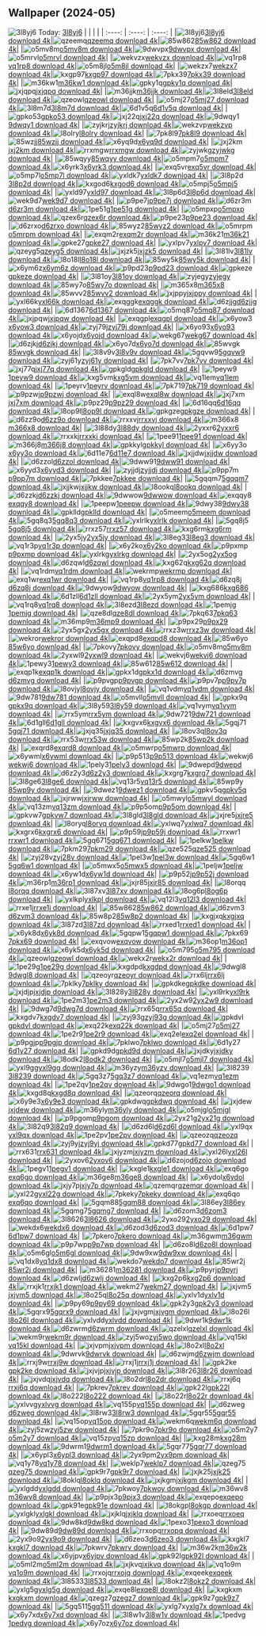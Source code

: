 ## Wallpaper (2024-05)
![3l8yj6](https://w.wallhaven.cc/full/3l/wallhaven-3l8yj6.png) Today: [3l8yj6](https://th.wallhaven.cc/small/3l/3l8yj6.jpg)
|      |      |      |
| :----: | :----: | :----: |
|![3l8yj6](https://th.wallhaven.cc/small/3l/3l8yj6.jpg)[3l8yj6 download 4k](https://wallhaven.cc/w/3l8yj6)|![qzeemq](https://th.wallhaven.cc/small/qz/qzeemq.jpg)[qzeemq download 4k](https://wallhaven.cc/w/qzeemq)|![85w862](https://th.wallhaven.cc/small/85/85w862.jpg)[85w862 download 4k](https://wallhaven.cc/w/85w862)|
|![o5mv8m](https://th.wallhaven.cc/small/o5/o5mv8m.jpg)[o5mv8m download 4k](https://wallhaven.cc/w/o5mv8m)|![9dwvpx](https://th.wallhaven.cc/small/9d/9dwvpx.jpg)[9dwvpx download 4k](https://wallhaven.cc/w/9dwvpx)|![o5mrvl](https://th.wallhaven.cc/small/o5/o5mrvl.jpg)[o5mrvl download 4k](https://wallhaven.cc/w/o5mrvl)|
|![wekvzx](https://th.wallhaven.cc/small/we/wekvzx.jpg)[wekvzx download 4k](https://wallhaven.cc/w/wekvzx)|![vq1rp8](https://th.wallhaven.cc/small/vq/vq1rp8.jpg)[vq1rp8 download 4k](https://wallhaven.cc/w/vq1rp8)|![o5m8jl](https://th.wallhaven.cc/small/o5/o5m8jl.jpg)[o5m8jl download 4k](https://wallhaven.cc/w/o5m8jl)|
|![wekzx7](https://th.wallhaven.cc/small/we/wekzx7.jpg)[wekzx7 download 4k](https://wallhaven.cc/w/wekzx7)|![kxgp97](https://th.wallhaven.cc/small/kx/kxgp97.jpg)[kxgp97 download 4k](https://wallhaven.cc/w/kxgp97)|![7pkx39](https://th.wallhaven.cc/small/7p/7pkx39.jpg)[7pkx39 download 4k](https://wallhaven.cc/w/7pkx39)|
|![m36kw1](https://th.wallhaven.cc/small/m3/m36kw1.jpg)[m36kw1 download 4k](https://wallhaven.cc/w/m36kw1)|![gpky1q](https://th.wallhaven.cc/small/gp/gpky1q.jpg)[gpky1q download 4k](https://wallhaven.cc/w/gpky1q)|![jxjqpq](https://th.wallhaven.cc/small/jx/jxjqpq.jpg)[jxjqpq download 4k](https://wallhaven.cc/w/jxjqpq)|
|![m36jjk](https://th.wallhaven.cc/small/m3/m36jjk.jpg)[m36jjk download 4k](https://wallhaven.cc/w/m36jjk)|![3l8eld](https://th.wallhaven.cc/small/3l/3l8eld.jpg)[3l8eld download 4k](https://wallhaven.cc/w/3l8eld)|![qzeowl](https://th.wallhaven.cc/small/qz/qzeowl.jpg)[qzeowl download 4k](https://wallhaven.cc/w/qzeowl)|
|![o5mj27](https://th.wallhaven.cc/small/o5/o5mj27.jpg)[o5mj27 download 4k](https://wallhaven.cc/w/o5mj27)|![3l8m7d](https://th.wallhaven.cc/small/3l/3l8m7d.jpg)[3l8m7d download 4k](https://wallhaven.cc/w/3l8m7d)|![6d1v5q](https://th.wallhaven.cc/small/6d/6d1v5q.jpg)[6d1v5q download 4k](https://wallhaven.cc/w/6d1v5q)|
|![gpko53](https://th.wallhaven.cc/small/gp/gpko53.jpg)[gpko53 download 4k](https://wallhaven.cc/w/gpko53)|![jxj22q](https://th.wallhaven.cc/small/jx/jxj22q.jpg)[jxj22q download 4k](https://wallhaven.cc/w/jxj22q)|![9dwqy1](https://th.wallhaven.cc/small/9d/9dwqy1.jpg)[9dwqy1 download 4k](https://wallhaven.cc/w/9dwqy1)|
|![zyjkrj](https://th.wallhaven.cc/small/zy/zyjkrj.jpg)[zyjkrj download 4k](https://wallhaven.cc/w/zyjkrj)|![wekzvp](https://th.wallhaven.cc/small/we/wekzvp.jpg)[wekzvp download 4k](https://wallhaven.cc/w/wekzvp)|![l8olry](https://th.wallhaven.cc/small/l8/l8olry.jpg)[l8olry download 4k](https://wallhaven.cc/w/l8olry)|
|![7pk8l9](https://th.wallhaven.cc/small/7p/7pk8l9.jpg)[7pk8l9 download 4k](https://wallhaven.cc/w/7pk8l9)|![85wzjj](https://th.wallhaven.cc/small/85/85wzjj.jpg)[85wzjj download 4k](https://wallhaven.cc/w/85wzjj)|![x6yq9d](https://th.wallhaven.cc/small/x6/x6yq9d.jpg)[x6yq9d download 4k](https://wallhaven.cc/w/x6yq9d)|
|![jxj2km](https://th.wallhaven.cc/small/jx/jxj2km.jpg)[jxj2km download 4k](https://wallhaven.cc/w/jxj2km)|![rrxmgw](https://th.wallhaven.cc/small/rr/rrxmgw.jpg)[rrxmgw download 4k](https://wallhaven.cc/w/rrxmgw)|![zyjwkg](https://th.wallhaven.cc/small/zy/zyjwkg.jpg)[zyjwkg download 4k](https://wallhaven.cc/w/zyjwkg)|
|![85wqyy](https://th.wallhaven.cc/small/85/85wqyy.jpg)[85wqyy download 4k](https://wallhaven.cc/w/85wqyy)|![o5mpm7](https://th.wallhaven.cc/small/o5/o5mpm7.jpg)[o5mpm7 download 4k](https://wallhaven.cc/w/o5mpm7)|![x6yrk3](https://th.wallhaven.cc/small/x6/x6yrk3.jpg)[x6yrk3 download 4k](https://wallhaven.cc/w/x6yrk3)|
|![exq5vr](https://th.wallhaven.cc/small/ex/exq5vr.jpg)[exq5vr download 4k](https://wallhaven.cc/w/exq5vr)|![o5mp7l](https://th.wallhaven.cc/small/o5/o5mp7l.jpg)[o5mp7l download 4k](https://wallhaven.cc/w/o5mp7l)|![yxldk7](https://th.wallhaven.cc/small/yx/yxldk7.jpg)[yxldk7 download 4k](https://wallhaven.cc/w/yxldk7)|
|![3l8p2d](https://th.wallhaven.cc/small/3l/3l8p2d.jpg)[3l8p2d download 4k](https://wallhaven.cc/w/3l8p2d)|![kxgod6](https://th.wallhaven.cc/small/kx/kxgod6.jpg)[kxgod6 download 4k](https://wallhaven.cc/w/kxgod6)|![o5mpj5](https://th.wallhaven.cc/small/o5/o5mpj5.jpg)[o5mpj5 download 4k](https://wallhaven.cc/w/o5mpj5)|
|![yxld97](https://th.wallhaven.cc/small/yx/yxld97.jpg)[yxld97 download 4k](https://wallhaven.cc/w/yxld97)|![3l8p6d](https://th.wallhaven.cc/small/3l/3l8p6d.jpg)[3l8p6d download 4k](https://wallhaven.cc/w/3l8p6d)|![wek9d7](https://th.wallhaven.cc/small/we/wek9d7.jpg)[wek9d7 download 4k](https://wallhaven.cc/w/wek9d7)|
|![p9pe7j](https://th.wallhaven.cc/small/p9/p9pe7j.jpg)[p9pe7j download 4k](https://wallhaven.cc/w/p9pe7j)|![d6zr3m](https://th.wallhaven.cc/small/d6/d6zr3m.jpg)[d6zr3m download 4k](https://wallhaven.cc/w/d6zr3m)|![1pe51g](https://th.wallhaven.cc/small/1p/1pe51g.jpg)[1pe51g download 4k](https://wallhaven.cc/w/1pe51g)|
|![o5mpxp](https://th.wallhaven.cc/small/o5/o5mpxp.jpg)[o5mpxp download 4k](https://wallhaven.cc/w/o5mpxp)|![qzex6r](https://th.wallhaven.cc/small/qz/qzex6r.jpg)[qzex6r download 4k](https://wallhaven.cc/w/qzex6r)|![p9pe23](https://th.wallhaven.cc/small/p9/p9pe23.jpg)[p9pe23 download 4k](https://wallhaven.cc/w/p9pe23)|
|![d6zrxo](https://th.wallhaven.cc/small/d6/d6zrxo.jpg)[d6zrxo download 4k](https://wallhaven.cc/w/d6zrxo)|![85wyz2](https://th.wallhaven.cc/small/85/85wyz2.jpg)[85wyz2 download 4k](https://wallhaven.cc/w/85wyz2)|![o5mrpm](https://th.wallhaven.cc/small/o5/o5mrpm.jpg)[o5mrpm download 4k](https://wallhaven.cc/w/o5mrpm)|
|![exqm2r](https://th.wallhaven.cc/small/ex/exqm2r.jpg)[exqm2r download 4k](https://wallhaven.cc/w/exqm2r)|![m36k21](https://th.wallhaven.cc/small/m3/m36k21.jpg)[m36k21 download 4k](https://wallhaven.cc/w/m36k21)|![gpke27](https://th.wallhaven.cc/small/gp/gpke27.jpg)[gpke27 download 4k](https://wallhaven.cc/w/gpke27)|
|![yxlpv7](https://th.wallhaven.cc/small/yx/yxlpv7.jpg)[yxlpv7 download 4k](https://wallhaven.cc/w/yxlpv7)|![qzeyg5](https://th.wallhaven.cc/small/qz/qzeyg5.jpg)[qzeyg5 download 4k](https://wallhaven.cc/w/qzeyg5)|![jxjzk5](https://th.wallhaven.cc/small/jx/jxjzk5.jpg)[jxjzk5 download 4k](https://wallhaven.cc/w/jxjzk5)|
|![3l81lv](https://th.wallhaven.cc/small/3l/3l81lv.jpg)[3l81lv download 4k](https://wallhaven.cc/w/3l81lv)|![l8o18l](https://th.wallhaven.cc/small/l8/l8o18l.jpg)[l8o18l download 4k](https://wallhaven.cc/w/l8o18l)|![85wy5k](https://th.wallhaven.cc/small/85/85wy5k.jpg)[85wy5k download 4k](https://wallhaven.cc/w/85wy5k)|
|![x6ym6z](https://th.wallhaven.cc/small/x6/x6ym6z.jpg)[x6ym6z download 4k](https://wallhaven.cc/w/x6ym6z)|![p9pd23](https://th.wallhaven.cc/small/p9/p9pd23.jpg)[p9pd23 download 4k](https://wallhaven.cc/w/p9pd23)|![gpkeze](https://th.wallhaven.cc/small/gp/gpkeze.jpg)[gpkeze download 4k](https://wallhaven.cc/w/gpkeze)|
|![3l81oy](https://th.wallhaven.cc/small/3l/3l81oy.jpg)[3l81oy download 4k](https://wallhaven.cc/w/3l81oy)|![zyjegy](https://th.wallhaven.cc/small/zy/zyjegy.jpg)[zyjegy download 4k](https://wallhaven.cc/w/zyjegy)|![85wy7o](https://th.wallhaven.cc/small/85/85wy7o.jpg)[85wy7o download 4k](https://wallhaven.cc/w/85wy7o)|
|![m365x8](https://th.wallhaven.cc/small/m3/m365x8.jpg)[m365x8 download 4k](https://wallhaven.cc/w/m365x8)|![85wvv2](https://th.wallhaven.cc/small/85/85wvv2.jpg)[85wvv2 download 4k](https://wallhaven.cc/w/85wvv2)|![jxjppy](https://th.wallhaven.cc/small/jx/jxjppy.jpg)[jxjppy download 4k](https://wallhaven.cc/w/jxjppy)|
|![yxl66k](https://th.wallhaven.cc/small/yx/yxl66k.jpg)[yxl66k download 4k](https://wallhaven.cc/w/yxl66k)|![exqggk](https://th.wallhaven.cc/small/ex/exqggk.jpg)[exqggk download 4k](https://wallhaven.cc/w/exqggk)|![d6zjjg](https://th.wallhaven.cc/small/d6/d6zjjg.jpg)[d6zjjg download 4k](https://wallhaven.cc/w/d6zjjg)|
|![6d1367](https://th.wallhaven.cc/small/6d/6d1367.jpg)[6d1367 download 4k](https://wallhaven.cc/w/6d1367)|![o5mq87](https://th.wallhaven.cc/small/o5/o5mq87.jpg)[o5mq87 download 4k](https://wallhaven.cc/w/o5mq87)|![jxjpqw](https://th.wallhaven.cc/small/jx/jxjpqw.jpg)[jxjpqw download 4k](https://wallhaven.cc/w/jxjpqw)|
|![exqgpl](https://th.wallhaven.cc/small/ex/exqgpl.jpg)[exqgpl download 4k](https://wallhaven.cc/w/exqgpl)|![x6yow3](https://th.wallhaven.cc/small/x6/x6yow3.jpg)[x6yow3 download 4k](https://wallhaven.cc/w/x6yow3)|![zyj79j](https://th.wallhaven.cc/small/zy/zyj79j.jpg)[zyj79j download 4k](https://wallhaven.cc/w/zyj79j)|
|![x6yo93](https://th.wallhaven.cc/small/x6/x6yo93.jpg)[x6yo93 download 4k](https://wallhaven.cc/w/x6yo93)|![x6yojd](https://th.wallhaven.cc/small/x6/x6yojd.jpg)[x6yojd download 4k](https://wallhaven.cc/w/x6yojd)|![wekg67](https://th.wallhaven.cc/small/we/wekg67.jpg)[wekg67 download 4k](https://wallhaven.cc/w/wekg67)|
|![d6zjkj](https://th.wallhaven.cc/small/d6/d6zjkj.jpg)[d6zjkj download 4k](https://wallhaven.cc/w/d6zjkj)|![x6yo7d](https://th.wallhaven.cc/small/x6/x6yo7d.jpg)[x6yo7d download 4k](https://wallhaven.cc/w/x6yo7d)|![85wvgk](https://th.wallhaven.cc/small/85/85wvgk.jpg)[85wvgk download 4k](https://wallhaven.cc/w/85wvgk)|
|![3l8v9v](https://th.wallhaven.cc/small/3l/3l8v9v.jpg)[3l8v9v download 4k](https://wallhaven.cc/w/3l8v9v)|![5gqvw9](https://th.wallhaven.cc/small/5g/5gqvw9.jpg)[5gqvw9 download 4k](https://wallhaven.cc/w/5gqvw9)|![zyj61y](https://th.wallhaven.cc/small/zy/zyj61y.jpg)[zyj61y download 4k](https://wallhaven.cc/w/zyj61y)|
|![7pk7vv](https://th.wallhaven.cc/small/7p/7pk7vv.jpg)[7pk7vv download 4k](https://wallhaven.cc/w/7pk7vv)|![jxj77q](https://th.wallhaven.cc/small/jx/jxj77q.jpg)[jxj77q download 4k](https://wallhaven.cc/w/jxj77q)|![gpkgld](https://th.wallhaven.cc/small/gp/gpkgld.jpg)[gpkgld download 4k](https://wallhaven.cc/w/gpkgld)|
|![1peyw9](https://th.wallhaven.cc/small/1p/1peyw9.jpg)[1peyw9 download 4k](https://wallhaven.cc/w/1peyw9)|![kxg5vm](https://th.wallhaven.cc/small/kx/kxg5vm.jpg)[kxg5vm download 4k](https://wallhaven.cc/w/kxg5vm)|![vq1lem](https://th.wallhaven.cc/small/vq/vq1lem.jpg)[vq1lem download 4k](https://wallhaven.cc/w/vq1lem)|
|![1peyrv](https://th.wallhaven.cc/small/1p/1peyrv.jpg)[1peyrv download 4k](https://wallhaven.cc/w/1peyrv)|![7pk719](https://th.wallhaven.cc/small/7p/7pk719.jpg)[7pk719 download 4k](https://wallhaven.cc/w/7pk719)|![p9pzwj](https://th.wallhaven.cc/small/p9/p9pzwj.jpg)[p9pzwj download 4k](https://wallhaven.cc/w/p9pzwj)|
|![exql8w](https://th.wallhaven.cc/small/ex/exql8w.jpg)[exql8w download 4k](https://wallhaven.cc/w/exql8w)|![jxj7xm](https://th.wallhaven.cc/small/jx/jxj7xm.jpg)[jxj7xm download 4k](https://wallhaven.cc/w/jxj7xm)|![p9pz29](https://th.wallhaven.cc/small/p9/p9pz29.jpg)[p9pz29 download 4k](https://wallhaven.cc/w/p9pz29)|
|![6d16qq](https://th.wallhaven.cc/small/6d/6d16qq.jpg)[6d16qq download 4k](https://wallhaven.cc/w/6d16qq)|![l8op9l](https://th.wallhaven.cc/small/l8/l8op9l.jpg)[l8op9l download 4k](https://wallhaven.cc/w/l8op9l)|![gpkgze](https://th.wallhaven.cc/small/gp/gpkgze.jpg)[gpkgze download 4k](https://wallhaven.cc/w/gpkgze)|
|![d6zz9o](https://th.wallhaven.cc/small/d6/d6zz9o.jpg)[d6zz9o download 4k](https://wallhaven.cc/w/d6zz9o)|![rrxxvj](https://th.wallhaven.cc/small/rr/rrxxvj.jpg)[rrxxvj download 4k](https://wallhaven.cc/w/rrxxvj)|![m366x8](https://th.wallhaven.cc/small/m3/m366x8.jpg)[m366x8 download 4k](https://wallhaven.cc/w/m366x8)|
|![3l88dy](https://th.wallhaven.cc/small/3l/3l88dy.jpg)[3l88dy download 4k](https://wallhaven.cc/w/3l88dy)|![2yxxr6](https://th.wallhaven.cc/small/2y/2yxxr6.jpg)[2yxxr6 download 4k](https://wallhaven.cc/w/2yxxr6)|![rrxxkj](https://th.wallhaven.cc/small/rr/rrxxkj.jpg)[rrxxkj download 4k](https://wallhaven.cc/w/rrxxkj)|
|![1pee91](https://th.wallhaven.cc/small/1p/1pee91.jpg)[1pee91 download 4k](https://wallhaven.cc/w/1pee91)|![m366j8](https://th.wallhaven.cc/small/m3/m366j8.jpg)[m366j8 download 4k](https://wallhaven.cc/w/m366j8)|![gpkkyl](https://th.wallhaven.cc/small/gp/gpkkyl.jpg)[gpkkyl download 4k](https://wallhaven.cc/w/gpkkyl)|
|![x6yy3o](https://th.wallhaven.cc/small/x6/x6yy3o.jpg)[x6yy3o download 4k](https://wallhaven.cc/w/x6yy3o)|![6d11e7](https://th.wallhaven.cc/small/6d/6d11e7.jpg)[6d11e7 download 4k](https://wallhaven.cc/w/6d11e7)|![jxjjdw](https://th.wallhaven.cc/small/jx/jxjjdw.jpg)[jxjjdw download 4k](https://wallhaven.cc/w/jxjjdw)|
|![d6zzol](https://th.wallhaven.cc/small/d6/d6zzol.jpg)[d6zzol download 4k](https://wallhaven.cc/w/d6zzol)|![9dww91](https://th.wallhaven.cc/small/9d/9dww91.jpg)[9dww91 download 4k](https://wallhaven.cc/w/9dww91)|![x6yyd3](https://th.wallhaven.cc/small/x6/x6yyd3.jpg)[x6yyd3 download 4k](https://wallhaven.cc/w/x6yyd3)|
|![zyjjdj](https://th.wallhaven.cc/small/zy/zyjjdj.jpg)[zyjjdj download 4k](https://wallhaven.cc/w/zyjjdj)|![p9pp7m](https://th.wallhaven.cc/small/p9/p9pp7m.jpg)[p9pp7m download 4k](https://wallhaven.cc/w/p9pp7m)|![7pkkee](https://th.wallhaven.cc/small/7p/7pkkee.jpg)[7pkkee download 4k](https://wallhaven.cc/w/7pkkee)|
|![5gqqm7](https://th.wallhaven.cc/small/5g/5gqqm7.jpg)[5gqqm7 download 4k](https://wallhaven.cc/w/5gqqm7)|![jxjjkw](https://th.wallhaven.cc/small/jx/jxjjkw.jpg)[jxjjkw download 4k](https://wallhaven.cc/w/jxjjkw)|![l8ookq](https://th.wallhaven.cc/small/l8/l8ookq.jpg)[l8ookq download 4k](https://wallhaven.cc/w/l8ookq)|
|![d6zzkj](https://th.wallhaven.cc/small/d6/d6zzkj.jpg)[d6zzkj download 4k](https://wallhaven.cc/w/d6zzkj)|![9dwwow](https://th.wallhaven.cc/small/9d/9dwwow.jpg)[9dwwow download 4k](https://wallhaven.cc/w/9dwwow)|![exqqy8](https://th.wallhaven.cc/small/ex/exqqy8.jpg)[exqqy8 download 4k](https://wallhaven.cc/w/exqqy8)|
|![1peepw](https://th.wallhaven.cc/small/1p/1peepw.jpg)[1peepw download 4k](https://wallhaven.cc/w/1peepw)|![9dwy38](https://th.wallhaven.cc/small/9d/9dwy38.jpg)[9dwy38 download 4k](https://wallhaven.cc/w/9dwy38)|![gpklld](https://th.wallhaven.cc/small/gp/gpklld.jpg)[gpklld download 4k](https://wallhaven.cc/w/gpklld)|
|![o5meem](https://th.wallhaven.cc/small/o5/o5meem.jpg)[o5meem download 4k](https://wallhaven.cc/w/o5meem)|![5gq8q3](https://th.wallhaven.cc/small/5g/5gq8q3.jpg)[5gq8q3 download 4k](https://wallhaven.cc/w/5gq8q3)|![yxlrlk](https://th.wallhaven.cc/small/yx/yxlrlk.jpg)[yxlrlk download 4k](https://wallhaven.cc/w/yxlrlk)|
|![5gq8j5](https://th.wallhaven.cc/small/5g/5gq8j5.jpg)[5gq8j5 download 4k](https://wallhaven.cc/w/5gq8j5)|![rrxz57](https://th.wallhaven.cc/small/rr/rrxz57.jpg)[rrxz57 download 4k](https://wallhaven.cc/w/rrxz57)|![kxg6rm](https://th.wallhaven.cc/small/kx/kxg6rm.jpg)[kxg6rm download 4k](https://wallhaven.cc/w/kxg6rm)|
|![2yx5jy](https://th.wallhaven.cc/small/2y/2yx5jy.jpg)[2yx5jy download 4k](https://wallhaven.cc/w/2yx5jy)|![3l8eg3](https://th.wallhaven.cc/small/3l/3l8eg3.jpg)[3l8eg3 download 4k](https://wallhaven.cc/w/3l8eg3)|![vq1r3p](https://th.wallhaven.cc/small/vq/vq1r3p.jpg)[vq1r3p download 4k](https://wallhaven.cc/w/vq1r3p)|
|![x6y2ko](https://th.wallhaven.cc/small/x6/x6y2ko.jpg)[x6y2ko download 4k](https://wallhaven.cc/w/x6y2ko)|![p9pxmp](https://th.wallhaven.cc/small/p9/p9pxmp.jpg)[p9pxmp download 4k](https://wallhaven.cc/w/p9pxmp)|![yxlrkg](https://th.wallhaven.cc/small/yx/yxlrkg.jpg)[yxlrkg download 4k](https://wallhaven.cc/w/yxlrkg)|
|![2yx5og](https://th.wallhaven.cc/small/2y/2yx5og.jpg)[2yx5og download 4k](https://wallhaven.cc/w/2yx5og)|![d6zqwl](https://th.wallhaven.cc/small/d6/d6zqwl.jpg)[d6zqwl download 4k](https://wallhaven.cc/w/d6zqwl)|![kxg62q](https://th.wallhaven.cc/small/kx/kxg62q.jpg)[kxg62q download 4k](https://wallhaven.cc/w/kxg62q)|
|![vq1rdm](https://th.wallhaven.cc/small/vq/vq1rdm.jpg)[vq1rdm download 4k](https://wallhaven.cc/w/vq1rdm)|![wekrmp](https://th.wallhaven.cc/small/we/wekrmp.jpg)[wekrmp download 4k](https://wallhaven.cc/w/wekrmp)|![exq1wr](https://th.wallhaven.cc/small/ex/exq1wr.jpg)[exq1wr download 4k](https://wallhaven.cc/w/exq1wr)|
|![vq1rp8](https://th.wallhaven.cc/small/vq/vq1rp8.jpg)[vq1rp8 download 4k](https://wallhaven.cc/w/vq1rp8)|![d6zq8j](https://th.wallhaven.cc/small/d6/d6zq8j.jpg)[d6zq8j download 4k](https://wallhaven.cc/w/d6zq8j)|![9dwyow](https://th.wallhaven.cc/small/9d/9dwyow.jpg)[9dwyow download 4k](https://wallhaven.cc/w/9dwyow)|
|![kxg686](https://th.wallhaven.cc/small/kx/kxg686.jpg)[kxg686 download 4k](https://wallhaven.cc/w/kxg686)|![6d1zll](https://th.wallhaven.cc/small/6d/6d1zll.jpg)[6d1zll download 4k](https://wallhaven.cc/w/6d1zll)|![2yx5ym](https://th.wallhaven.cc/small/2y/2yx5ym.jpg)[2yx5ym download 4k](https://wallhaven.cc/w/2yx5ym)|
|![vq1rq8](https://th.wallhaven.cc/small/vq/vq1rq8.jpg)[vq1rq8 download 4k](https://wallhaven.cc/w/vq1rq8)|![3l8ezd](https://th.wallhaven.cc/small/3l/3l8ezd.jpg)[3l8ezd download 4k](https://wallhaven.cc/w/3l8ezd)|![1pemjg](https://th.wallhaven.cc/small/1p/1pemjg.jpg)[1pemjg download 4k](https://wallhaven.cc/w/1pemjg)|
|![qze8dl](https://th.wallhaven.cc/small/qz/qze8dl.jpg)[qze8dl download 4k](https://wallhaven.cc/w/qze8dl)|![7pkq63](https://th.wallhaven.cc/small/7p/7pkq63.jpg)[7pkq63 download 4k](https://wallhaven.cc/w/7pkq63)|![m36mp9](https://th.wallhaven.cc/small/m3/m36mp9.jpg)[m36mp9 download 4k](https://wallhaven.cc/w/m36mp9)|
|![p9px29](https://th.wallhaven.cc/small/p9/p9px29.jpg)[p9px29 download 4k](https://wallhaven.cc/w/p9px29)|![2yx5gx](https://th.wallhaven.cc/small/2y/2yx5gx.jpg)[2yx5gx download 4k](https://wallhaven.cc/w/2yx5gx)|![rrxz3w](https://th.wallhaven.cc/small/rr/rrxz3w.jpg)[rrxz3w download 4k](https://wallhaven.cc/w/rrxz3w)|
|![wekror](https://th.wallhaven.cc/small/we/wekror.jpg)[wekror download 4k](https://wallhaven.cc/w/wekror)|![exqpd8](https://th.wallhaven.cc/small/ex/exqpd8.jpg)[exqpd8 download 4k](https://wallhaven.cc/w/exqpd8)|![85w6yo](https://th.wallhaven.cc/small/85/85w6yo.jpg)[85w6yo download 4k](https://wallhaven.cc/w/85w6yo)|
|![7pkovy](https://th.wallhaven.cc/small/7p/7pkovy.jpg)[7pkovy download 4k](https://wallhaven.cc/w/7pkovy)|![o5mv8m](https://th.wallhaven.cc/small/o5/o5mv8m.jpg)[o5mv8m download 4k](https://wallhaven.cc/w/o5mv8m)|![2yxwl9](https://th.wallhaven.cc/small/2y/2yxwl9.jpg)[2yxwl9 download 4k](https://wallhaven.cc/w/2yxwl9)|
|![wekvj6](https://th.wallhaven.cc/small/we/wekvj6.jpg)[wekvj6 download 4k](https://wallhaven.cc/w/wekvj6)|![1pewy3](https://th.wallhaven.cc/small/1p/1pewy3.jpg)[1pewy3 download 4k](https://wallhaven.cc/w/1pewy3)|![85w612](https://th.wallhaven.cc/small/85/85w612.jpg)[85w612 download 4k](https://wallhaven.cc/w/85w612)|
|![exqp1k](https://th.wallhaven.cc/small/ex/exqp1k.jpg)[exqp1k download 4k](https://wallhaven.cc/w/exqp1k)|![gpkx1d](https://th.wallhaven.cc/small/gp/gpkx1d.jpg)[gpkx1d download 4k](https://wallhaven.cc/w/gpkx1d)|![d6zmvg](https://th.wallhaven.cc/small/d6/d6zmvg.jpg)[d6zmvg download 4k](https://wallhaven.cc/w/d6zmvg)|
|![p9pvgp](https://th.wallhaven.cc/small/p9/p9pvgp.jpg)[p9pvgp download 4k](https://wallhaven.cc/w/p9pvgp)|![p9pv7p](https://th.wallhaven.cc/small/p9/p9pv7p.jpg)[p9pv7p download 4k](https://wallhaven.cc/w/p9pv7p)|![l8ovjy](https://th.wallhaven.cc/small/l8/l8ovjy.jpg)[l8ovjy download 4k](https://wallhaven.cc/w/l8ovjy)|
|![vq1vdm](https://th.wallhaven.cc/small/vq/vq1vdm.jpg)[vq1vdm download 4k](https://wallhaven.cc/w/vq1vdm)|![9dw781](https://th.wallhaven.cc/small/9d/9dw781.jpg)[9dw781 download 4k](https://wallhaven.cc/w/9dw781)|![o5mvll](https://th.wallhaven.cc/small/o5/o5mvll.jpg)[o5mvll download 4k](https://wallhaven.cc/w/o5mvll)|
|![gpkx9q](https://th.wallhaven.cc/small/gp/gpkx9q.jpg)[gpkx9q download 4k](https://wallhaven.cc/w/gpkx9q)|![3l8y59](https://th.wallhaven.cc/small/3l/3l8y59.jpg)[3l8y59 download 4k](https://wallhaven.cc/w/3l8y59)|![vq1vym](https://th.wallhaven.cc/small/vq/vq1vym.jpg)[vq1vym download 4k](https://wallhaven.cc/w/vq1vym)|
|![rrx5ym](https://th.wallhaven.cc/small/rr/rrx5ym.jpg)[rrx5ym download 4k](https://wallhaven.cc/w/rrx5ym)|![9dw721](https://th.wallhaven.cc/small/9d/9dw721.jpg)[9dw721 download 4k](https://wallhaven.cc/w/9dw721)|![6d1gll](https://th.wallhaven.cc/small/6d/6d1gll.jpg)[6d1gll download 4k](https://wallhaven.cc/w/6d1gll)|
|![kxgvx6](https://th.wallhaven.cc/small/kx/kxgvx6.jpg)[kxgvx6 download 4k](https://wallhaven.cc/w/kxgvx6)|![5gqj71](https://th.wallhaven.cc/small/5g/5gqj71.jpg)[5gqj71 download 4k](https://wallhaven.cc/w/5gqj71)|![jxjq35](https://th.wallhaven.cc/small/jx/jxjq35.jpg)[jxjq35 download 4k](https://wallhaven.cc/w/jxjq35)|
|![l8ov3q](https://th.wallhaven.cc/small/l8/l8ov3q.jpg)[l8ov3q download 4k](https://wallhaven.cc/w/l8ov3q)|![rrx53w](https://th.wallhaven.cc/small/rr/rrx53w.jpg)[rrx53w download 4k](https://wallhaven.cc/w/rrx53w)|![85wp2k](https://th.wallhaven.cc/small/85/85wp2k.jpg)[85wp2k download 4k](https://wallhaven.cc/w/85wp2k)|
|![exqrd8](https://th.wallhaven.cc/small/ex/exqrd8.jpg)[exqrd8 download 4k](https://wallhaven.cc/w/exqrd8)|![o5mwrp](https://th.wallhaven.cc/small/o5/o5mwrp.jpg)[o5mwrp download 4k](https://wallhaven.cc/w/o5mwrp)|![x6ywml](https://th.wallhaven.cc/small/x6/x6ywml.jpg)[x6ywml download 4k](https://wallhaven.cc/w/x6ywml)|
|![p9p513](https://th.wallhaven.cc/small/p9/p9p513.jpg)[p9p513 download 4k](https://wallhaven.cc/w/p9p513)|![wekwj6](https://th.wallhaven.cc/small/we/wekwj6.jpg)[wekwj6 download 4k](https://wallhaven.cc/w/wekwj6)|![1pely3](https://th.wallhaven.cc/small/1p/1pely3.jpg)[1pely3 download 4k](https://wallhaven.cc/w/1pely3)|
|![9dwepd](https://th.wallhaven.cc/small/9d/9dwepd.jpg)[9dwepd download 4k](https://wallhaven.cc/w/9dwepd)|![d6z2y3](https://th.wallhaven.cc/small/d6/d6z2y3.jpg)[d6z2y3 download 4k](https://wallhaven.cc/w/d6z2y3)|![kxgrg7](https://th.wallhaven.cc/small/kx/kxgrg7.jpg)[kxgrg7 download 4k](https://wallhaven.cc/w/kxgrg7)|
|![3l8ge6](https://th.wallhaven.cc/small/3l/3l8ge6.jpg)[3l8ge6 download 4k](https://wallhaven.cc/w/3l8ge6)|![vq13r5](https://th.wallhaven.cc/small/vq/vq13r5.jpg)[vq13r5 download 4k](https://wallhaven.cc/w/vq13r5)|![85wp9y](https://th.wallhaven.cc/small/85/85wp9y.jpg)[85wp9y download 4k](https://wallhaven.cc/w/85wp9y)|
|![9dwez1](https://th.wallhaven.cc/small/9d/9dwez1.jpg)[9dwez1 download 4k](https://wallhaven.cc/w/9dwez1)|![gpkv5q](https://th.wallhaven.cc/small/gp/gpkv5q.jpg)[gpkv5q download 4k](https://wallhaven.cc/w/gpkv5q)|![jxjrww](https://th.wallhaven.cc/small/jx/jxjrww.jpg)[jxjrww download 4k](https://wallhaven.cc/w/jxjrww)|
|![o5mwyl](https://th.wallhaven.cc/small/o5/o5mwyl.jpg)[o5mwyl download 4k](https://wallhaven.cc/w/o5mwyl)|![vq13zm](https://th.wallhaven.cc/small/vq/vq13zm.jpg)[vq13zm download 4k](https://wallhaven.cc/w/vq13zm)|![p9p5om](https://th.wallhaven.cc/small/p9/p9p5om.jpg)[p9p5om download 4k](https://wallhaven.cc/w/p9p5om)|
|![gpkvw7](https://th.wallhaven.cc/small/gp/gpkvw7.jpg)[gpkvw7 download 4k](https://wallhaven.cc/w/gpkvw7)|![3l8gld](https://th.wallhaven.cc/small/3l/3l8gld.jpg)[3l8gld download 4k](https://wallhaven.cc/w/3l8gld)|![jxjre5](https://th.wallhaven.cc/small/jx/jxjre5.jpg)[jxjre5 download 4k](https://wallhaven.cc/w/jxjre5)|
|![l8oryq](https://th.wallhaven.cc/small/l8/l8oryq.jpg)[l8oryq download 4k](https://wallhaven.cc/w/l8oryq)|![yxlwq7](https://th.wallhaven.cc/small/yx/yxlwq7.jpg)[yxlwq7 download 4k](https://wallhaven.cc/w/yxlwq7)|![kxgrx6](https://th.wallhaven.cc/small/kx/kxgrx6.jpg)[kxgrx6 download 4k](https://wallhaven.cc/w/kxgrx6)|
|![p9p59j](https://th.wallhaven.cc/small/p9/p9p59j.jpg)[p9p59j download 4k](https://wallhaven.cc/w/p9p59j)|![rrxwr1](https://th.wallhaven.cc/small/rr/rrxwr1.jpg)[rrxwr1 download 4k](https://wallhaven.cc/w/rrxwr1)|![5gq671](https://th.wallhaven.cc/small/5g/5gq671.jpg)[5gq671 download 4k](https://wallhaven.cc/w/5gq671)|
|![1pelkw](https://th.wallhaven.cc/small/1p/1pelkw.jpg)[1pelkw download 4k](https://wallhaven.cc/w/1pelkw)|![7pkm29](https://th.wallhaven.cc/small/7p/7pkm29.jpg)[7pkm29 download 4k](https://wallhaven.cc/w/7pkm29)|![qze525](https://th.wallhaven.cc/small/qz/qze525.jpg)[qze525 download 4k](https://wallhaven.cc/w/qze525)|
|![zyj28v](https://th.wallhaven.cc/small/zy/zyj28v.jpg)[zyj28v download 4k](https://wallhaven.cc/w/zyj28v)|![1pel3w](https://th.wallhaven.cc/small/1p/1pel3w.jpg)[1pel3w download 4k](https://wallhaven.cc/w/1pel3w)|![5gq6w1](https://th.wallhaven.cc/small/5g/5gq6w1.jpg)[5gq6w1 download 4k](https://wallhaven.cc/w/5gq6w1)|
|![o5mwx5](https://th.wallhaven.cc/small/o5/o5mwx5.jpg)[o5mwx5 download 4k](https://wallhaven.cc/w/o5mwx5)|![1peljw](https://th.wallhaven.cc/small/1p/1peljw.jpg)[1peljw download 4k](https://wallhaven.cc/w/1peljw)|![x6yw1d](https://th.wallhaven.cc/small/x6/x6yw1d.jpg)[x6yw1d download 4k](https://wallhaven.cc/w/x6yw1d)|
|![p9p52j](https://th.wallhaven.cc/small/p9/p9p52j.jpg)[p9p52j download 4k](https://wallhaven.cc/w/p9p52j)|![m36rp1](https://th.wallhaven.cc/small/m3/m36rp1.jpg)[m36rp1 download 4k](https://wallhaven.cc/w/m36rp1)|![jxjr85](https://th.wallhaven.cc/small/jx/jxjr85.jpg)[jxjr85 download 4k](https://wallhaven.cc/w/jxjr85)|
|![l8orqq](https://th.wallhaven.cc/small/l8/l8orqq.jpg)[l8orqq download 4k](https://wallhaven.cc/w/l8orqq)|![3l87xv](https://th.wallhaven.cc/small/3l/3l87xv.jpg)[3l87xv download 4k](https://wallhaven.cc/w/3l87xv)|![l8og6p](https://th.wallhaven.cc/small/l8/l8og6p.jpg)[l8og6p download 4k](https://wallhaven.cc/w/l8og6p)|
|![yxlkpl](https://th.wallhaven.cc/small/yx/yxlkpl.jpg)[yxlkpl download 4k](https://wallhaven.cc/w/yxlkpl)|![vq12l3](https://th.wallhaven.cc/small/vq/vq12l3.jpg)[vq12l3 download 4k](https://wallhaven.cc/w/vq12l3)|![rrxe1j](https://th.wallhaven.cc/small/rr/rrxe1j.jpg)[rrxe1j download 4k](https://wallhaven.cc/w/rrxe1j)|
|![85w862](https://th.wallhaven.cc/small/85/85w862.jpg)[85w862 download 4k](https://wallhaven.cc/w/85w862)|![d6zvm3](https://th.wallhaven.cc/small/d6/d6zvm3.jpg)[d6zvm3 download 4k](https://wallhaven.cc/w/d6zvm3)|![85w8p2](https://th.wallhaven.cc/small/85/85w8p2.jpg)[85w8p2 download 4k](https://wallhaven.cc/w/85w8p2)|
|![kxgjxq](https://th.wallhaven.cc/small/kx/kxgjxq.jpg)[kxgjxq download 4k](https://wallhaven.cc/w/kxgjxq)|![3l87zd](https://th.wallhaven.cc/small/3l/3l87zd.jpg)[3l87zd download 4k](https://wallhaven.cc/w/3l87zd)|![rrxed1](https://th.wallhaven.cc/small/rr/rrxed1.jpg)[rrxed1 download 4k](https://wallhaven.cc/w/rrxed1)|
|![x6yk8d](https://th.wallhaven.cc/small/x6/x6yk8d.jpg)[x6yk8d download 4k](https://wallhaven.cc/w/x6yk8d)|![5gqpw1](https://th.wallhaven.cc/small/5g/5gqpw1.jpg)[5gqpw1 download 4k](https://wallhaven.cc/w/5gqpw1)|![7pkx69](https://th.wallhaven.cc/small/7p/7pkx69.jpg)[7pkx69 download 4k](https://wallhaven.cc/w/7pkx69)|
|![exqvow](https://th.wallhaven.cc/small/ex/exqvow.jpg)[exqvow download 4k](https://wallhaven.cc/w/exqvow)|![m36op1](https://th.wallhaven.cc/small/m3/m36op1.jpg)[m36op1 download 4k](https://wallhaven.cc/w/m36op1)|![x6yk5d](https://th.wallhaven.cc/small/x6/x6yk5d.jpg)[x6yk5d download 4k](https://wallhaven.cc/w/x6yk5d)|
|![o5m795](https://th.wallhaven.cc/small/o5/o5m795.jpg)[o5m795 download 4k](https://wallhaven.cc/w/o5m795)|![qzeowl](https://th.wallhaven.cc/small/qz/qzeowl.jpg)[qzeowl download 4k](https://wallhaven.cc/w/qzeowl)|![wekx2r](https://th.wallhaven.cc/small/we/wekx2r.jpg)[wekx2r download 4k](https://wallhaven.cc/w/wekx2r)|
|![1pe29g](https://th.wallhaven.cc/small/1p/1pe29g.jpg)[1pe29g download 4k](https://wallhaven.cc/w/1pe29g)|![kxgdpd](https://th.wallhaven.cc/small/kx/kxgdpd.jpg)[kxgdpd download 4k](https://wallhaven.cc/w/kxgdpd)|![9dwgl8](https://th.wallhaven.cc/small/9d/9dwgl8.jpg)[9dwgl8 download 4k](https://wallhaven.cc/w/9dwgl8)|
|![qzeoyr](https://th.wallhaven.cc/small/qz/qzeoyr.jpg)[qzeoyr download 4k](https://wallhaven.cc/w/qzeoyr)|![rrx6lj](https://th.wallhaven.cc/small/rr/rrx6lj.jpg)[rrx6lj download 4k](https://wallhaven.cc/w/rrx6lj)|![7pklky](https://th.wallhaven.cc/small/7p/7pklky.jpg)[7pklky download 4k](https://wallhaven.cc/w/7pklky)|
|![gpkdke](https://th.wallhaven.cc/small/gp/gpkdke.jpg)[gpkdke download 4k](https://wallhaven.cc/w/gpkdke)|![jxjdjp](https://th.wallhaven.cc/small/jx/jxjdjp.jpg)[jxjdjp download 4k](https://wallhaven.cc/w/jxjdjp)|![3l828y](https://th.wallhaven.cc/small/3l/3l828y.jpg)[3l828y download 4k](https://wallhaven.cc/w/3l828y)|
|![yxl9rk](https://th.wallhaven.cc/small/yx/yxl9rk.jpg)[yxl9rk download 4k](https://wallhaven.cc/w/yxl9rk)|![1pe2m3](https://th.wallhaven.cc/small/1p/1pe2m3.jpg)[1pe2m3 download 4k](https://wallhaven.cc/w/1pe2m3)|![2yx2w9](https://th.wallhaven.cc/small/2y/2yx2w9.jpg)[2yx2w9 download 4k](https://wallhaven.cc/w/2yx2w9)|
|![9dwg7d](https://th.wallhaven.cc/small/9d/9dwg7d.jpg)[9dwg7d download 4k](https://wallhaven.cc/w/9dwg7d)|![rrx65q](https://th.wallhaven.cc/small/rr/rrx65q.jpg)[rrx65q download 4k](https://wallhaven.cc/w/rrx65q)|![kxgdv7](https://th.wallhaven.cc/small/kx/kxgdv7.jpg)[kxgdv7 download 4k](https://wallhaven.cc/w/kxgdv7)|
|![zyj93g](https://th.wallhaven.cc/small/zy/zyj93g.jpg)[zyj93g download 4k](https://wallhaven.cc/w/zyj93g)|![gpkdvl](https://th.wallhaven.cc/small/gp/gpkdvl.jpg)[gpkdvl download 4k](https://wallhaven.cc/w/gpkdvl)|![exq22k](https://th.wallhaven.cc/small/ex/exq22k.jpg)[exq22k download 4k](https://wallhaven.cc/w/exq22k)|
|![o5mj27](https://th.wallhaven.cc/small/o5/o5mj27.jpg)[o5mj27 download 4k](https://wallhaven.cc/w/o5mj27)|![1pe2r9](https://th.wallhaven.cc/small/1p/1pe2r9.jpg)[1pe2r9 download 4k](https://wallhaven.cc/w/1pe2r9)|![exq2el](https://th.wallhaven.cc/small/ex/exq2el.jpg)[exq2el download 4k](https://wallhaven.cc/w/exq2el)|
|![p9pgjp](https://th.wallhaven.cc/small/p9/p9pgjp.jpg)[p9pgjp download 4k](https://wallhaven.cc/w/p9pgjp)|![7pklwo](https://th.wallhaven.cc/small/7p/7pklwo.jpg)[7pklwo download 4k](https://wallhaven.cc/w/7pklwo)|![6d1y27](https://th.wallhaven.cc/small/6d/6d1y27.jpg)[6d1y27 download 4k](https://wallhaven.cc/w/6d1y27)|
|![gpkd9d](https://th.wallhaven.cc/small/gp/gpkd9d.jpg)[gpkd9d download 4k](https://wallhaven.cc/w/gpkd9d)|![jxjdky](https://th.wallhaven.cc/small/jx/jxjdky.jpg)[jxjdky download 4k](https://wallhaven.cc/w/jxjdky)|![l8odk2](https://th.wallhaven.cc/small/l8/l8odk2.jpg)[l8odk2 download 4k](https://wallhaven.cc/w/l8odk2)|
|![o5mjl7](https://th.wallhaven.cc/small/o5/o5mjl7.jpg)[o5mjl7 download 4k](https://wallhaven.cc/w/o5mjl7)|![yxl9gg](https://th.wallhaven.cc/small/yx/yxl9gg.jpg)[yxl9gg download 4k](https://wallhaven.cc/w/yxl9gg)|![m36yzy](https://th.wallhaven.cc/small/m3/m36yzy.jpg)[m36yzy download 4k](https://wallhaven.cc/w/m36yzy)|
|![3l8239](https://th.wallhaven.cc/small/3l/3l8239.jpg)[3l8239 download 4k](https://wallhaven.cc/w/3l8239)|![5gq3z7](https://th.wallhaven.cc/small/5g/5gq3z7.jpg)[5gq3z7 download 4k](https://wallhaven.cc/w/5gq3z7)|![vq1ezm](https://th.wallhaven.cc/small/vq/vq1ezm.jpg)[vq1ezm download 4k](https://wallhaven.cc/w/vq1ezm)|
|![1pe2qv](https://th.wallhaven.cc/small/1p/1pe2qv.jpg)[1pe2qv download 4k](https://wallhaven.cc/w/1pe2qv)|![9dwgo1](https://th.wallhaven.cc/small/9d/9dwgo1.jpg)[9dwgo1 download 4k](https://wallhaven.cc/w/9dwgo1)|![kxgd8q](https://th.wallhaven.cc/small/kx/kxgd8q.jpg)[kxgd8q download 4k](https://wallhaven.cc/w/kxgd8q)|
|![qzeorq](https://th.wallhaven.cc/small/qz/qzeorq.jpg)[qzeorq download 4k](https://wallhaven.cc/w/qzeorq)|![x6y9e3](https://th.wallhaven.cc/small/x6/x6y9e3.jpg)[x6y9e3 download 4k](https://wallhaven.cc/w/x6y9e3)|![gpkdwq](https://th.wallhaven.cc/small/gp/gpkdwq.jpg)[gpkdwq download 4k](https://wallhaven.cc/w/gpkdwq)|
|![jxjdew](https://th.wallhaven.cc/small/jx/jxjdew.jpg)[jxjdew download 4k](https://wallhaven.cc/w/jxjdew)|![m36yly](https://th.wallhaven.cc/small/m3/m36yly.jpg)[m36yly download 4k](https://wallhaven.cc/w/m36yly)|![o5mjgl](https://th.wallhaven.cc/small/o5/o5mjgl.jpg)[o5mjgl download 4k](https://wallhaven.cc/w/o5mjgl)|
|![p9pgom](https://th.wallhaven.cc/small/p9/p9pgom.jpg)[p9pgom download 4k](https://wallhaven.cc/w/p9pgom)|![2yx21g](https://th.wallhaven.cc/small/2y/2yx21g.jpg)[2yx21g download 4k](https://wallhaven.cc/w/2yx21g)|![3l82q9](https://th.wallhaven.cc/small/3l/3l82q9.jpg)[3l82q9 download 4k](https://wallhaven.cc/w/3l82q9)|
|![d6zd6l](https://th.wallhaven.cc/small/d6/d6zd6l.jpg)[d6zd6l download 4k](https://wallhaven.cc/w/d6zd6l)|![yxl9qx](https://th.wallhaven.cc/small/yx/yxl9qx.jpg)[yxl9qx download 4k](https://wallhaven.cc/w/yxl9qx)|![1pe2pv](https://th.wallhaven.cc/small/1p/1pe2pv.jpg)[1pe2pv download 4k](https://wallhaven.cc/w/1pe2pv)|
|![qzeozq](https://th.wallhaven.cc/small/qz/qzeozq.jpg)[qzeozq download 4k](https://wallhaven.cc/w/qzeozq)|![zyj9yj](https://th.wallhaven.cc/small/zy/zyj9yj.jpg)[zyj9yj download 4k](https://wallhaven.cc/w/zyj9yj)|![gpkd77](https://th.wallhaven.cc/small/gp/gpkd77.jpg)[gpkd77 download 4k](https://wallhaven.cc/w/gpkd77)|
|![rrx631](https://th.wallhaven.cc/small/rr/rrx631.jpg)[rrx631 download 4k](https://wallhaven.cc/w/rrx631)|![jxjyzm](https://th.wallhaven.cc/small/jx/jxjyzm.jpg)[jxjyzm download 4k](https://wallhaven.cc/w/jxjyzm)|![yxl26l](https://th.wallhaven.cc/small/yx/yxl26l.jpg)[yxl26l download 4k](https://wallhaven.cc/w/yxl26l)|
|![2yxov6](https://th.wallhaven.cc/small/2y/2yxov6.jpg)[2yxov6 download 4k](https://wallhaven.cc/w/2yxov6)|![d6zojo](https://th.wallhaven.cc/small/d6/d6zojo.jpg)[d6zojo download 4k](https://wallhaven.cc/w/d6zojo)|![1pegv1](https://th.wallhaven.cc/small/1p/1pegv1.jpg)[1pegv1 download 4k](https://wallhaven.cc/w/1pegv1)|
|![kxgle1](https://th.wallhaven.cc/small/kx/kxgle1.jpg)[kxgle1 download 4k](https://wallhaven.cc/w/kxgle1)|![exq6go](https://th.wallhaven.cc/small/ex/exq6go.jpg)[exq6go download 4k](https://wallhaven.cc/w/exq6go)|![m36ge8](https://th.wallhaven.cc/small/m3/m36ge8.jpg)[m36ge8 download 4k](https://wallhaven.cc/w/m36ge8)|
|![x6ydol](https://th.wallhaven.cc/small/x6/x6ydol.jpg)[x6ydol download 4k](https://wallhaven.cc/w/x6ydol)|![jxjy7p](https://th.wallhaven.cc/small/jx/jxjy7p.jpg)[jxjy7p download 4k](https://wallhaven.cc/w/jxjy7p)|![qzemqr](https://th.wallhaven.cc/small/qz/qzemqr.jpg)[qzemqr download 4k](https://wallhaven.cc/w/qzemqr)|
|![yxl22g](https://th.wallhaven.cc/small/yx/yxl22g.jpg)[yxl22g download 4k](https://wallhaven.cc/w/yxl22g)|![7pkeky](https://th.wallhaven.cc/small/7p/7pkeky.jpg)[7pkeky download 4k](https://wallhaven.cc/w/7pkeky)|![exq6qo](https://th.wallhaven.cc/small/ex/exq6qo.jpg)[exq6qo download 4k](https://wallhaven.cc/w/exq6qo)|
|![5gqm88](https://th.wallhaven.cc/small/5g/5gqm88.jpg)[5gqm88 download 4k](https://wallhaven.cc/w/5gqm88)|![3l86ey](https://th.wallhaven.cc/small/3l/3l86ey.jpg)[3l86ey download 4k](https://wallhaven.cc/w/3l86ey)|![5gqmg7](https://th.wallhaven.cc/small/5g/5gqmg7.jpg)[5gqmg7 download 4k](https://wallhaven.cc/w/5gqmg7)|
|![d6zom3](https://th.wallhaven.cc/small/d6/d6zom3.jpg)[d6zom3 download 4k](https://wallhaven.cc/w/d6zom3)|![3l8626](https://th.wallhaven.cc/small/3l/3l8626.jpg)[3l8626 download 4k](https://wallhaven.cc/w/3l8626)|![2yxo29](https://th.wallhaven.cc/small/2y/2yxo29.jpg)[2yxo29 download 4k](https://wallhaven.cc/w/2yxo29)|
|![wekdx6](https://th.wallhaven.cc/small/we/wekdx6.jpg)[wekdx6 download 4k](https://wallhaven.cc/w/wekdx6)|![d6zod3](https://th.wallhaven.cc/small/d6/d6zod3.jpg)[d6zod3 download 4k](https://wallhaven.cc/w/d6zod3)|![6d1pw7](https://th.wallhaven.cc/small/6d/6d1pw7.jpg)[6d1pw7 download 4k](https://wallhaven.cc/w/6d1pw7)|
|![7pkero](https://th.wallhaven.cc/small/7p/7pkero.jpg)[7pkero download 4k](https://wallhaven.cc/w/7pkero)|![m36gwm](https://th.wallhaven.cc/small/m3/m36gwm.jpg)[m36gwm download 4k](https://wallhaven.cc/w/m36gwm)|![p9p7wp](https://th.wallhaven.cc/small/p9/p9p7wp.jpg)[p9p7wp download 4k](https://wallhaven.cc/w/p9p7wp)|
|![d6zo8l](https://th.wallhaven.cc/small/d6/d6zo8l.jpg)[d6zo8l download 4k](https://wallhaven.cc/w/d6zo8l)|![o5m6gl](https://th.wallhaven.cc/small/o5/o5m6gl.jpg)[o5m6gl download 4k](https://wallhaven.cc/w/o5m6gl)|![9dw9xw](https://th.wallhaven.cc/small/9d/9dw9xw.jpg)[9dw9xw download 4k](https://wallhaven.cc/w/9dw9xw)|
|![vq1dx8](https://th.wallhaven.cc/small/vq/vq1dx8.jpg)[vq1dx8 download 4k](https://wallhaven.cc/w/vq1dx8)|![wekdo7](https://th.wallhaven.cc/small/we/wekdo7.jpg)[wekdo7 download 4k](https://wallhaven.cc/w/wekdo7)|![85wr2j](https://th.wallhaven.cc/small/85/85wr2j.jpg)[85wr2j download 4k](https://wallhaven.cc/w/85wr2j)|
|![m36281](https://th.wallhaven.cc/small/m3/m36281.jpg)[m36281 download 4k](https://wallhaven.cc/w/m36281)|![p9pyrj](https://th.wallhaven.cc/small/p9/p9pyrj.jpg)[p9pyrj download 4k](https://wallhaven.cc/w/p9pyrj)|![d6zwlj](https://th.wallhaven.cc/small/d6/d6zwlj.jpg)[d6zwlj download 4k](https://wallhaven.cc/w/d6zwlj)|
|![kxg2p6](https://th.wallhaven.cc/small/kx/kxg2p6.jpg)[kxg2p6 download 4k](https://wallhaven.cc/w/kxg2p6)|![rrxjk1](https://th.wallhaven.cc/small/rr/rrxjk1.jpg)[rrxjk1 download 4k](https://wallhaven.cc/w/rrxjk1)|![wekm27](https://th.wallhaven.cc/small/we/wekm27.jpg)[wekm27 download 4k](https://wallhaven.cc/w/wekm27)|
|![jxjvm5](https://th.wallhaven.cc/small/jx/jxjvm5.jpg)[jxjvm5 download 4k](https://wallhaven.cc/w/jxjvm5)|![l8o25q](https://th.wallhaven.cc/small/l8/l8o25q.jpg)[l8o25q download 4k](https://wallhaven.cc/w/l8o25q)|![yxlv1d](https://th.wallhaven.cc/small/yx/yxlv1d.jpg)[yxlv1d download 4k](https://wallhaven.cc/w/yxlv1d)|
|![p9py69](https://th.wallhaven.cc/small/p9/p9py69.jpg)[p9py69 download 4k](https://wallhaven.cc/w/p9py69)|![gpk2y3](https://th.wallhaven.cc/small/gp/gpk2y3.jpg)[gpk2y3 download 4k](https://wallhaven.cc/w/gpk2y3)|![5gqrx9](https://th.wallhaven.cc/small/5g/5gqrx9.jpg)[5gqrx9 download 4k](https://wallhaven.cc/w/5gqrx9)|
|![jxjvgm](https://th.wallhaven.cc/small/jx/jxjvgm.jpg)[jxjvgm download 4k](https://wallhaven.cc/w/jxjvgm)|![l8o26l](https://th.wallhaven.cc/small/l8/l8o26l.jpg)[l8o26l download 4k](https://wallhaven.cc/w/l8o26l)|![yxlvdd](https://th.wallhaven.cc/small/yx/yxlvdd.jpg)[yxlvdd download 4k](https://wallhaven.cc/w/yxlvdd)|
|![9dwr1k](https://th.wallhaven.cc/small/9d/9dwr1k.jpg)[9dwr1k download 4k](https://wallhaven.cc/w/9dwr1k)|![d6zwrm](https://th.wallhaven.cc/small/d6/d6zwrm.jpg)[d6zwrm download 4k](https://wallhaven.cc/w/d6zwrm)|![qzelxl](https://th.wallhaven.cc/small/qz/qzelxl.jpg)[qzelxl download 4k](https://wallhaven.cc/w/qzelxl)|
|![wekm9r](https://th.wallhaven.cc/small/we/wekm9r.jpg)[wekm9r download 4k](https://wallhaven.cc/w/wekm9r)|![zyj5wo](https://th.wallhaven.cc/small/zy/zyj5wo.jpg)[zyj5wo download 4k](https://wallhaven.cc/w/zyj5wo)|![vq15kl](https://th.wallhaven.cc/small/vq/vq15kl.jpg)[vq15kl download 4k](https://wallhaven.cc/w/vq15kl)|
|![jxjvpm](https://th.wallhaven.cc/small/jx/jxjvpm.jpg)[jxjvpm download 4k](https://wallhaven.cc/w/jxjvpm)|![l8o2xl](https://th.wallhaven.cc/small/l8/l8o2xl.jpg)[l8o2xl download 4k](https://wallhaven.cc/w/l8o2xl)|![9dwrvk](https://th.wallhaven.cc/small/9d/9dwrvk.jpg)[9dwrvk download 4k](https://wallhaven.cc/w/9dwrvk)|
|![d6zwjm](https://th.wallhaven.cc/small/d6/d6zwjm.jpg)[d6zwjm download 4k](https://wallhaven.cc/w/d6zwjm)|![rrxj9w](https://th.wallhaven.cc/small/rr/rrxj9w.jpg)[rrxj9w download 4k](https://wallhaven.cc/w/rrxj9w)|![rrxj1j](https://th.wallhaven.cc/small/rr/rrxj1j.jpg)[rrxj1j download 4k](https://wallhaven.cc/w/rrxj1j)|
|![gpk2ke](https://th.wallhaven.cc/small/gp/gpk2ke.jpg)[gpk2ke download 4k](https://wallhaven.cc/w/gpk2ke)|![jxjvjp](https://th.wallhaven.cc/small/jx/jxjvjp.jpg)[jxjvjp download 4k](https://wallhaven.cc/w/jxjvjp)|![3l8r26](https://th.wallhaven.cc/small/3l/3l8r26.jpg)[3l8r26 download 4k](https://wallhaven.cc/w/3l8r26)|
|![jxjvdq](https://th.wallhaven.cc/small/jx/jxjvdq.jpg)[jxjvdq download 4k](https://wallhaven.cc/w/jxjvdq)|![l8o2dr](https://th.wallhaven.cc/small/l8/l8o2dr.jpg)[l8o2dr download 4k](https://wallhaven.cc/w/l8o2dr)|![rrxj6q](https://th.wallhaven.cc/small/rr/rrxj6q.jpg)[rrxj6q download 4k](https://wallhaven.cc/w/rrxj6q)|
|![7pkrev](https://th.wallhaven.cc/small/7p/7pkrev.jpg)[7pkrev download 4k](https://wallhaven.cc/w/7pkrev)|![gpk22l](https://th.wallhaven.cc/small/gp/gpk22l.jpg)[gpk22l download 4k](https://wallhaven.cc/w/gpk22l)|![l8o222](https://th.wallhaven.cc/small/l8/l8o222.jpg)[l8o222 download 4k](https://wallhaven.cc/w/l8o222)|
|![l8o22r](https://th.wallhaven.cc/small/l8/l8o22r.jpg)[l8o22r download 4k](https://wallhaven.cc/w/l8o22r)|![yxlvvg](https://th.wallhaven.cc/small/yx/yxlvvg.jpg)[yxlvvg download 4k](https://wallhaven.cc/w/yxlvvg)|![vq155p](https://th.wallhaven.cc/small/vq/vq155p.jpg)[vq155p download 4k](https://wallhaven.cc/w/vq155p)|
|![d6zweg](https://th.wallhaven.cc/small/d6/d6zweg.jpg)[d6zweg download 4k](https://wallhaven.cc/w/d6zweg)|![3l8rw3](https://th.wallhaven.cc/small/3l/3l8rw3.jpg)[3l8rw3 download 4k](https://wallhaven.cc/w/3l8rw3)|![5gqr55](https://th.wallhaven.cc/small/5g/5gqr55.jpg)[5gqr55 download 4k](https://wallhaven.cc/w/5gqr55)|
|![vq15op](https://th.wallhaven.cc/small/vq/vq15op.jpg)[vq15op download 4k](https://wallhaven.cc/w/vq15op)|![wekm6q](https://th.wallhaven.cc/small/we/wekm6q.jpg)[wekm6q download 4k](https://wallhaven.cc/w/wekm6q)|![zyj5zw](https://th.wallhaven.cc/small/zy/zyj5zw.jpg)[zyj5zw download 4k](https://wallhaven.cc/w/zyj5zw)|
|![7pkr9o](https://th.wallhaven.cc/small/7p/7pkr9o.jpg)[7pkr9o download 4k](https://wallhaven.cc/w/7pkr9o)|![o5m2y7](https://th.wallhaven.cc/small/o5/o5m2y7.jpg)[o5m2y7 download 4k](https://wallhaven.cc/w/o5m2y7)|![vq15zp](https://th.wallhaven.cc/small/vq/vq15zp.jpg)[vq15zp download 4k](https://wallhaven.cc/w/vq15zp)|
|![kxg28m](https://th.wallhaven.cc/small/kx/kxg28m.jpg)[kxg28m download 4k](https://wallhaven.cc/w/kxg28m)|![9dwrm1](https://th.wallhaven.cc/small/9d/9dwrm1.jpg)[9dwrm1 download 4k](https://wallhaven.cc/w/9dwrm1)|![5gqr77](https://th.wallhaven.cc/small/5g/5gqr77.jpg)[5gqr77 download 4k](https://wallhaven.cc/w/5gqr77)|
|![x6ypl3](https://th.wallhaven.cc/small/x6/x6ypl3.jpg)[x6ypl3 download 4k](https://wallhaven.cc/w/x6ypl3)|![2yx9pm](https://th.wallhaven.cc/small/2y/2yx9pm.jpg)[2yx9pm download 4k](https://wallhaven.cc/w/2yx9pm)|![vq1y78](https://th.wallhaven.cc/small/vq/vq1y78.jpg)[vq1y78 download 4k](https://wallhaven.cc/w/vq1y78)|
|![weklp7](https://th.wallhaven.cc/small/we/weklp7.jpg)[weklp7 download 4k](https://wallhaven.cc/w/weklp7)|![qzeg75](https://th.wallhaven.cc/small/qz/qzeg75.jpg)[qzeg75 download 4k](https://wallhaven.cc/w/qzeg75)|![gpk9r7](https://th.wallhaven.cc/small/gp/gpk9r7.jpg)[gpk9r7 download 4k](https://wallhaven.cc/w/gpk9r7)|
|![jxjk25](https://th.wallhaven.cc/small/jx/jxjk25.jpg)[jxjk25 download 4k](https://wallhaven.cc/w/jxjk25)|![l8oklq](https://th.wallhaven.cc/small/l8/l8oklq.jpg)[l8oklq download 4k](https://wallhaven.cc/w/l8oklq)|![jxjkgm](https://th.wallhaven.cc/small/jx/jxjkgm.jpg)[jxjkgm download 4k](https://wallhaven.cc/w/jxjkgm)|
|![yxlgdd](https://th.wallhaven.cc/small/yx/yxlgdd.jpg)[yxlgdd download 4k](https://wallhaven.cc/w/yxlgdd)|![7pkwoy](https://th.wallhaven.cc/small/7p/7pkwoy.jpg)[7pkwoy download 4k](https://wallhaven.cc/w/7pkwoy)|![m36wv8](https://th.wallhaven.cc/small/m3/m36wv8.jpg)[m36wv8 download 4k](https://wallhaven.cc/w/m36wv8)|
|![p9pjx3](https://th.wallhaven.cc/small/p9/p9pjx3.jpg)[p9pjx3 download 4k](https://wallhaven.cc/w/p9pjx3)|![exqepo](https://th.wallhaven.cc/small/ex/exqepo.jpg)[exqepo download 4k](https://wallhaven.cc/w/exqepo)|![gpk91e](https://th.wallhaven.cc/small/gp/gpk91e.jpg)[gpk91e download 4k](https://wallhaven.cc/w/gpk91e)|
|![l8okgp](https://th.wallhaven.cc/small/l8/l8okgp.jpg)[l8okgp download 4k](https://wallhaven.cc/w/l8okgp)|![yxlgkl](https://th.wallhaven.cc/small/yx/yxlgkl.jpg)[yxlgkl download 4k](https://wallhaven.cc/w/yxlgkl)|![jxjklq](https://th.wallhaven.cc/small/jx/jxjklq.jpg)[jxjklq download 4k](https://wallhaven.cc/w/jxjklq)|
|![rrxoeq](https://th.wallhaven.cc/small/rr/rrxoeq.jpg)[rrxoeq download 4k](https://wallhaven.cc/w/rrxoeq)|![9dw8kd](https://th.wallhaven.cc/small/9d/9dw8kd.jpg)[9dw8kd download 4k](https://wallhaven.cc/w/9dw8kd)|![1pexo3](https://th.wallhaven.cc/small/1p/1pexo3.jpg)[1pexo3 download 4k](https://wallhaven.cc/w/1pexo3)|
|![9dw89d](https://th.wallhaven.cc/small/9d/9dw89d.jpg)[9dw89d download 4k](https://wallhaven.cc/w/9dw89d)|![rrxopq](https://th.wallhaven.cc/small/rr/rrxopq.jpg)[rrxopq download 4k](https://wallhaven.cc/w/rrxopq)|![2yx9o9](https://th.wallhaven.cc/small/2y/2yx9o9.jpg)[2yx9o9 download 4k](https://wallhaven.cc/w/2yx9o9)|
|![d6zeo3](https://th.wallhaven.cc/small/d6/d6zeo3.jpg)[d6zeo3 download 4k](https://wallhaven.cc/w/d6zeo3)|![kxgkl7](https://th.wallhaven.cc/small/kx/kxgkl7.jpg)[kxgkl7 download 4k](https://wallhaven.cc/w/kxgkl7)|![7pkwrv](https://th.wallhaven.cc/small/7p/7pkwrv.jpg)[7pkwrv download 4k](https://wallhaven.cc/w/7pkwrv)|
|![m36w2k](https://th.wallhaven.cc/small/m3/m36w2k.jpg)[m36w2k download 4k](https://wallhaven.cc/w/m36w2k)|![x6yjpv](https://th.wallhaven.cc/small/x6/x6yjpv.jpg)[x6yjpv download 4k](https://wallhaven.cc/w/x6yjpv)|![gpk92l](https://th.wallhaven.cc/small/gp/gpk92l.jpg)[gpk92l download 4k](https://wallhaven.cc/w/gpk92l)|
|![o5ml2m](https://th.wallhaven.cc/small/o5/o5ml2m.jpg)[o5ml2m download 4k](https://wallhaven.cc/w/o5ml2m)|![jxjkvq](https://th.wallhaven.cc/small/jx/jxjkvq.jpg)[jxjkvq download 4k](https://wallhaven.cc/w/jxjkvq)|![vq1o9m](https://th.wallhaven.cc/small/vq/vq1o9m.jpg)[vq1o9m download 4k](https://wallhaven.cc/w/vq1o9m)|
|![rrxojq](https://th.wallhaven.cc/small/rr/rrxojq.jpg)[rrxojq download 4k](https://wallhaven.cc/w/rrxojq)|![exqeek](https://th.wallhaven.cc/small/ex/exqeek.jpg)[exqeek download 4k](https://wallhaven.cc/w/exqeek)|![3l8533](https://th.wallhaven.cc/small/3l/3l8533.jpg)[3l8533 download 4k](https://wallhaven.cc/w/3l8533)|
|![l8okz2](https://th.wallhaven.cc/small/l8/l8okz2.jpg)[l8okz2 download 4k](https://wallhaven.cc/w/l8okz2)|![yxlg5g](https://th.wallhaven.cc/small/yx/yxlg5g.jpg)[yxlg5g download 4k](https://wallhaven.cc/w/yxlg5g)|![exqe8l](https://th.wallhaven.cc/small/ex/exqe8l.jpg)[exqe8l download 4k](https://wallhaven.cc/w/exqe8l)|
|![kxgkxm](https://th.wallhaven.cc/small/kx/kxgkxm.jpg)[kxgkxm download 4k](https://wallhaven.cc/w/kxgkxm)|![qzegz7](https://th.wallhaven.cc/small/qz/qzegz7.jpg)[qzegz7 download 4k](https://wallhaven.cc/w/qzegz7)|![gpk9z7](https://th.wallhaven.cc/small/gp/gpk9z7.jpg)[gpk9z7 download 4k](https://wallhaven.cc/w/gpk9z7)|
|![5gq511](https://th.wallhaven.cc/small/5g/5gq511.jpg)[5gq511 download 4k](https://wallhaven.cc/w/5gq511)|![yxlg7x](https://th.wallhaven.cc/small/yx/yxlg7x.jpg)[yxlg7x download 4k](https://wallhaven.cc/w/yxlg7x)|![x6y7xd](https://th.wallhaven.cc/small/x6/x6y7xd.jpg)[x6y7xd download 4k](https://wallhaven.cc/w/x6y7xd)|
|![3l8w1v](https://th.wallhaven.cc/small/3l/3l8w1v.jpg)[3l8w1v download 4k](https://wallhaven.cc/w/3l8w1v)|![1pedvg](https://th.wallhaven.cc/small/1p/1pedvg.jpg)[1pedvg download 4k](https://wallhaven.cc/w/1pedvg)|![x6y7oz](https://th.wallhaven.cc/small/x6/x6y7oz.jpg)[x6y7oz download 4k](https://wallhaven.cc/w/x6y7oz)|
